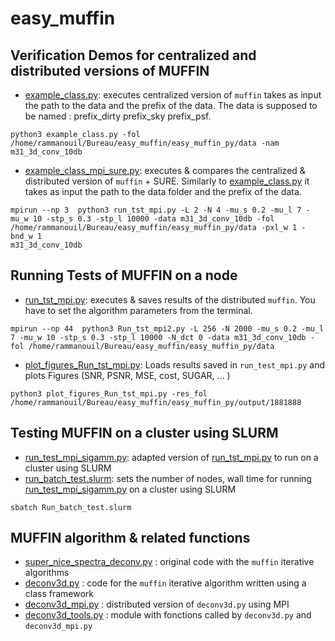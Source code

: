 # easy_muffin

## Verification Demos for centralized and distributed versions of MUFFIN
- [example_class.py](easy_muffin_py/example_class.py): executes centralized version of  `muffin` takes as input the path to the data and the prefix of the data. The data is supposed to be named : prefix_dirty prefix_sky prefix_psf. 
``` 
python3 example_class.py -fol /home/rammanouil/Bureau/easy_muffin/easy_muffin_py/data -nam m31_3d_conv_10db
``` 

- [example_class_mpi_sure.py](easy_muffin_py/example_class_mpi_sure.py): executes & compares the centralized & distributed version of `muffin` + SURE. Similarly to [example_class.py](easy_muffin_py/example_class.py) it takes as input the path to the data folder and the prefix of the data.
```
mpirun --np 3  python3 run_tst_mpi.py -L 2 -N 4 -mu_s 0.2 -mu_l 7 -mu_w 10 -stp_s 0.3 -stp_l 10000 -data m31_3d_conv_10db -fol /home/rammanouil/Bureau/easy_muffin/easy_muffin_py/data -pxl_w 1 -bnd_w 1
m31_3d_conv_10db
```

## Running Tests of MUFFIN on a node 
- [run_tst_mpi.py](easy_muffin_py/run_tst_mpi.py): executes & saves results of the distributed `muffin`. You have to set the algorithm parameters from the terminal. 
``` 
mpirun --np 44  python3 Run_tst_mpi2.py -L 256 -N 2000 -mu_s 0.2 -mu_l 7 -mu_w 10 -stp_s 0.3 -stp_l 10000 -N_dct 0 -data m31_3d_conv_10db -fol /home/rammanouil/Bureau/easy_muffin/easy_muffin_py/data
```
- [plot_figures_Run_tst_mpi.py](easy_muffin_py/plot_figures_Run_tst_mpi.py): Loads results saved in `run_test_mpi.py` and plots  Figures (SNR, PSNR, MSE, cost, SUGAR, ... )
```
python3 plot_figures_Run_tst_mpi.py -res_fol /home/rammanouil/Bureau/easy_muffin/easy_muffin_py/output/1881888
```

## Testing MUFFIN on a cluster using SLURM  
- [run_test_mpi_sigamm.py](easy_muffin_py/run_test_mpi_sigamm.py): adapted version of [run_tst_mpi.py](easy_muffin_py/run_tst_mpi.py) to run on a cluster using SLURM
- [run_batch_test.slurm](easy_muffin_py/run_batch_test.slurm): sets the number of nodes, wall time for running [run_test_mpi_sigamm.py](easy_muffin_py/run_test_mpi_sigamm.py) on a cluster using SLURM 
```
sbatch Run_batch_test.slurm 
```

## MUFFIN algorithm & related functions 
- [super_nice_spectra_deconv.py](easy_muffin_py/super_nice_spectra_deconv.py) : original code with the `muffin` iterative algorithms
- [deconv3d.py](easy_muffin_py/deconv3d.py)  : code for the `muffin` iterative algorithm written using a class framework
- [deconv3d_mpi.py](easy_muffin_py/deconv3d_mpi.py)  : distributed version of `deconv3d.py` using MPI
- [deconv3d_tools.py](easy_muffin_py/deconv3d_tools.py)  : module with fonctions called by `deconv3d.py` and `deconv3d_mpi.py`
